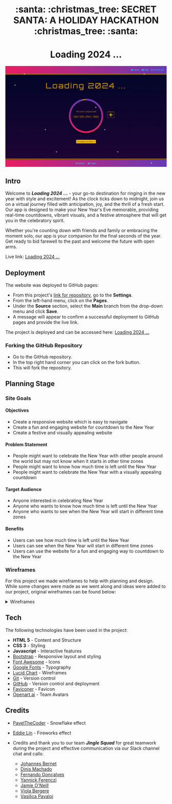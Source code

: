 <h1 align="center"><strong> :santa: :christmas_tree: SECRET SANTA: A HOLIDAY HACKATHON :christmas_tree: :santa:</strong></h1>

<h1 align="center"><strong>Loading 2024 ...</strong></h1>

![Happy New Year](assets/images/home-page.png)

## **Intro**
Welcome to ***Loading 2024 ...*** - your go-to destination for ringing in the new year with style and excitement! As the clock ticks down to midnight, join us on a virtual journey filled with anticipation, joy, and the thrill of a fresh start. Our app is designed to make your New Year's Eve memorable, providing real-time countdowns, vibrant visuals, and a festive atmosphere that will get you in the celebratory spirit.

Whether you're counting down with friends and family or embracing the moment solo, our app is your companion for the final seconds of the year. Get ready to bid farewell to the past and welcome the future with open arms.

Live link: [Loading 2024 ...](https://nacht-falter.github.io/new-years-countdown/)

## **Deployment**

The website was deployed to GitHub pages:

- From this project's [link for repository](https://github.com/nacht-falter/new-years-countdown), go to the **Settings**.
- From the left-hand menu, click on the **Pages**.
- Under the **Source** section, select the **Main** branch from the drop-down menu and click **Save**.
- A message will appear to confirm a successful deployment to GitHub pages and provide the live link.

The project is deployed and can be accessed here: [Loading 2024 ...](https://nacht-falter.github.io/new-years-countdown/)

### Forking the GitHub Repository
- Go to the GitHub repository.
- In the top right hand corner you can click on the fork button.
- This will fork the repository.

## **Planning Stage**

### **Site Goals**

#### Objectives
- Create a responsive website which is easy to navigate
- Create a fun and engaging website for countdown to the New Year
- Create a festive and visually appealing website

#### Problem Statement
- People might want to celebrate the New Year with other people around the world but may not know when it starts in other time zones
- People might want to know how much time is left until the New Year
- People might want to celebrate the New Year with a visually appealing countdown

#### Target Audience
- Anyone interested in celebrating New Year
- Anyone who wants to know how much time is left until the New Year
- Anyone who wants to see when the New Year will start in different time zones

#### Benefits
- Users can see how much time is left until the New Year
- Users can see when the New Year will start in different time zones
- Users can use the website for a fun and engaging way to countdown to the New Year

### **Wireframes**

For this project we made wireframes to help with planning and design. While some changes were made as we went along and ideas were added to our project, original wireframes can be found below:

<details>

  <summary>Wireframes</summary>

![Wireframes](assets/wireframes/countdown_wireframe1.png)

![Wireframes](assets/wireframes/countdown_wireframe2.png)

</details>

## **Tech**
The following technologies have been used in the project:
- **HTML 5** - Content and Structure
- **CSS 3** - Styling
- **Javascript** - Interactive features
- [Bootstrap](https://getbootstrap.com/) - Responsive layout and styling
- [Font Awesome](https://fontawesome.com/) - Icons
- [Google Fonts](https://fonts.google.com/) - Typography
- [Lucid Chart](https://www.lucidchart.com) - Wireframes
- [Git](https://git-scm.com/) - Version control
- [GitHub](https://github.com) - Version control and deployment
- [Faviconer](http://www.faviconer.com/) - Favicon
- [Openart.ai](https://openart.ai/) - Team Avatars

## **Credits**
- [PavelTheCoder](https://pajasevi.github.io/CSSnowflakes/) - Snowflake effect
- [Eddie Lin](https://jsfiddle.net/elin/7m3bL/) - Fireworks effect

- Credits and thank you to our team ***Jingle Squad*** for great teamwork during the project and effective communication via our Slack channel chat and calls:
  - [Johannes Bernet](https://github.com/nacht-falter)
  - [Dinis Machado](https://github.com/DinisMachado87)
  - [Fernando Gonçalves](https://github.com/Goncalves95)
  - [Yannick Ferenczi](https://github.com/yannickferenczi)
  - [Jamie O'Neill](https://github.com/jamie33o)
  - [Viola Bergere](https://github.com/violaberg)
  - [Vasilica Pavaloi](https://github.com/Vasi012)
